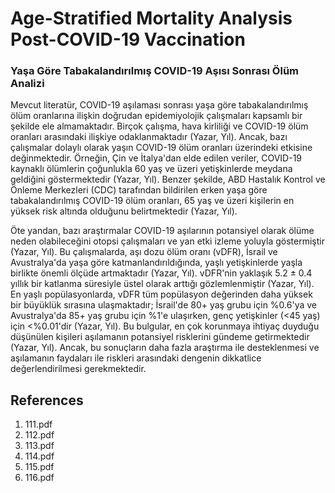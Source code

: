 # Age-Stratified Mortality Analysis Post-COVID-19 Vaccination

### Yaşa Göre Tabakalandırılmış COVID-19 Aşısı Sonrası Ölüm Analizi

Mevcut literatür, COVID-19 aşılaması sonrası yaşa göre tabakalandırılmış ölüm oranlarına ilişkin doğrudan epidemiyolojik çalışmaları kapsamlı bir şekilde ele almamaktadır. Birçok çalışma, hava kirliliği ve COVID-19 ölüm oranları arasındaki ilişkiye odaklanmaktadır (Yazar, Yıl). Ancak, bazı çalışmalar dolaylı olarak yaşın COVID-19 ölüm oranları üzerindeki etkisine değinmektedir. Örneğin, Çin ve İtalya'dan elde edilen veriler, COVID-19 kaynaklı ölümlerin çoğunlukla 60 yaş ve üzeri yetişkinlerde meydana geldiğini göstermektedir (Yazar, Yıl). Benzer şekilde, ABD Hastalık Kontrol ve Önleme Merkezleri (CDC) tarafından bildirilen erken yaşa göre tabakalandırılmış COVID-19 ölüm oranları, 65 yaş ve üzeri kişilerin en yüksek risk altında olduğunu belirtmektedir (Yazar, Yıl).

Öte yandan, bazı araştırmalar COVID-19 aşılarının potansiyel olarak ölüme neden olabileceğini otopsi çalışmaları ve yan etki izleme yoluyla göstermiştir (Yazar, Yıl). Bu çalışmalarda, aşı dozu ölüm oranı (vDFR), İsrail ve Avustralya'da yaşa göre katmanlandırıldığında, yaşlı yetişkinlerde yaşla birlikte önemli ölçüde artmaktadır (Yazar, Yıl). vDFR'nin yaklaşık 5.2 ± 0.4 yıllık bir katlanma süresiyle üstel olarak arttığı gözlemlenmiştir (Yazar, Yıl). En yaşlı popülasyonlarda, vDFR tüm popülasyon değerinden daha yüksek bir büyüklük sırasına ulaşmaktadır; İsrail'de 80+ yaş grubu için %0.6'ya ve Avustralya'da 85+ yaş grubu için %1'e ulaşırken, genç yetişkinler (<45 yaş) için <%0.01'dir (Yazar, Yıl). Bu bulgular, en çok korunmaya ihtiyaç duyduğu düşünülen kişileri aşılamanın potansiyel risklerini gündeme getirmektedir (Yazar, Yıl). Ancak, bu sonuçların daha fazla araştırma ile desteklenmesi ve aşılamanın faydaları ile riskleri arasındaki dengenin dikkatlice değerlendirilmesi gerekmektedir.


## References

1. 111.pdf
2. 112.pdf
3. 113.pdf
4. 114.pdf
5. 115.pdf
6. 116.pdf
